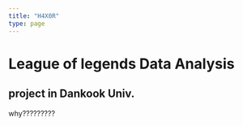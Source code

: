 ```yaml
---
title: "H4X0R"
type: page
---
```


# League of legends Data Analysis

## project in Dankook Univ.

why?????????
